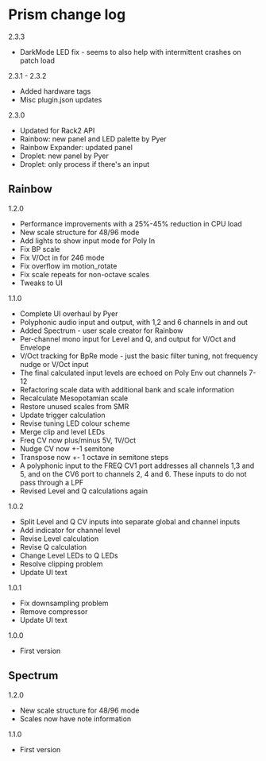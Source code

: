 # Prism change log
2.3.3
* DarkMode LED fix - seems to also help with intermittent crashes on patch load

2.3.1 - 2.3.2
* Added hardware tags
* Misc plugin.json updates

2.3.0
* Updated for Rack2 API
* Rainbow: new panel and LED palette by Pyer
* Rainbow Expander: updated panel
* Droplet: new panel by Pyer
* Droplet: only process if there's an input

## Rainbow

1.2.0
* Performance improvements with a 25%-45% reduction in CPU load
* New scale structure for 48/96 mode
* Add lights to show input mode for Poly In
* Fix BP scale
* Fix V/Oct in for 246 mode
* Fix overflow im motion_rotate
* Fix scale repeats for non-octave scales
* Tweaks to UI 

1.1.0
* Complete UI overhaul by Pyer
* Polyphonic audio input and output, with 1,2 and 6 channels in and out
* Added Spectrum - user scale creator for Rainbow
* Per-channel mono input for Level and Q, and output for V/Oct and Envelope
* V/Oct tracking for BpRe mode - just the basic filter tuning, not frequency nudge or V/Oct input
* The final calculated input levels are echoed on Poly Env out channels 7-12
* Refactoring scale data with additional bank and scale information
* Recalculate Mesopotamian scale
* Restore unused scales from SMR
* Update trigger calculation
* Revise tuning LED colour scheme
* Merge clip and level LEDs
* Freq CV now plus/minus 5V, 1V/Oct
* Nudge CV now +-1 semitone
* Transpose now +- 1 octave in semitone steps
* A polyphonic input to the FREQ CV1 port addresses all channels 1,3 and 5, and on the CV6 port to channels 2, 4 and 6. These inputs to do not pass through a LPF
* Revised Level and Q calculations again

1.0.2
* Split Level and Q CV inputs into separate global and channel inputs
* Add indicator for channel level
* Revise Level calculation
* Revise Q calculation
* Change Level LEDs to Q LEDs
* Resolve clipping problem
* Update UI text

1.0.1 
* Fix downsampling problem
* Remove compressor
* Update UI text

1.0.0
* First version

## Spectrum

1.2.0
* New scale structure for 48/96 mode
* Scales now have note information

1.1.0
* First version
